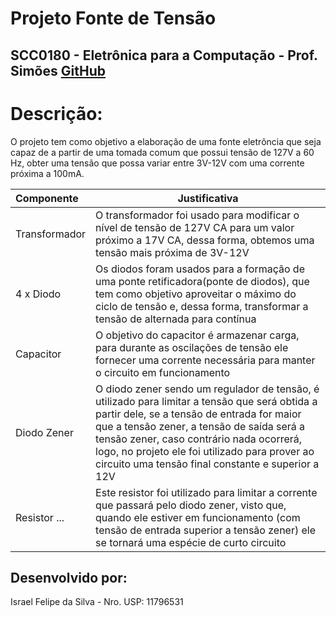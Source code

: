 # **Projeto Fonte de Tensão**
## **SCC0180 - Eletrônica para a Computação - Prof. Simões** [GitHub](https://github.com/simoesusp)

# **Descrição:**
O projeto tem como objetivo a elaboração de uma fonte eletrôncia que seja capaz de a partir de uma tomada comum que possui tensão de 127V a 60 Hz, obter uma tensão que possa variar entre 3V-12V com uma corrente próxima a 100mA.

| **Componente** | **Justificativa** | 
|:---|---|
| Transformador | O transformador foi usado para modificar o nível de tensão de 127V CA para um valor próximo a 17V CA, dessa forma, obtemos uma tensão mais próxima de 3V-12V |
| 4 x Diodo | Os diodos foram usados para a formação de uma ponte retificadora(ponte de diodos), que tem como objetivo aproveitar o máximo do ciclo de tensão e, dessa forma, transformar a tensão de alternada para contínua |
| Capacitor | O objetivo do capacitor é armazenar carga, para durante as oscilações de tensão ele fornecer uma corrente necessária para manter o circuito em funcionamento |
| Diodo Zener | O diodo zener sendo um regulador de tensão, é utilizado para limitar a tensão que será obtida a partir dele, se a tensão de entrada for maior que a tensão zener, a tensão de saída será a tensão zener, caso contrário nada ocorrerá, logo, no projeto ele foi utilizado para prover ao circuito uma tensão final constante e superior a 12V |
| Resistor ... | Este resistor foi utilizado para limitar a corrente que passará pelo diodo zener, visto que, quando ele estiver em funcionamento (com tensão de entrada superior a tensão zener) ele se tornará uma espécie de curto circuito |
## **Desenvolvido por:**
Israel Felipe da Silva - Nro. USP: 11796531
